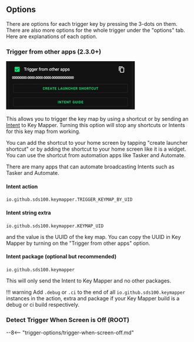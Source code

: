 ## Options

There are options for each trigger key by pressing the 3-dots on them. There are also more options for the whole trigger under the "options" tab. Here are explanations of each option.

### Trigger from other apps (2.3.0+)

![](../images/hg-trigger-from-other-apps.png)

This allows you to trigger the key map by using a shortcut or by sending an [Intent](https://developer.android.com/reference/android/content/Intent) to Key Mapper. Turning this option will stop any shortcuts or Intents for this key map from working.

You can add the shortcut to your home screen by tapping "create launcher shortcut" or by adding the shortcut to your home screen like it is a widget. You can use the shortcut from automation apps like Tasker and Automate.

There are many apps that can automate broadcasting Intents such as Tasker and Automate.

#### Intent action

```
io.github.sds100.keymapper.TRIGGER_KEYMAP_BY_UID
```

#### Intent string extra 

```
io.github.sds100.keymapper.KEYMAP_UID
```

and the value is the UUID of the key map. You can copy the UUID in Key Mapper by turning on the "Trigger from other apps" option.

#### Intent package (optional but recommended)

```
io.github.sds100.keymapper
```

This will only send the Intent to Key Mapper and no other packages.

!!! warning
    Add `.debug` or `.ci` to the end of all `io.github.sds100.keymapper` instances in the action, extra and package if your Key Mapper build is a debug or ci build respectively.

### Detect Trigger When Screen is Off (ROOT)

--8<-- "trigger-options/trigger-when-screen-off.md"